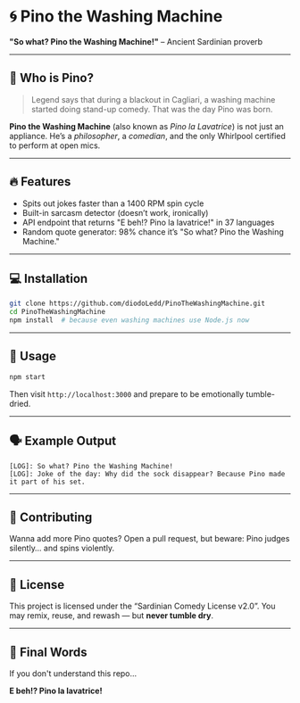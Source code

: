 # 🌀 Pino the Washing Machine

**"So what? Pino the Washing Machine!"**
– Ancient Sardinian proverb

---

## 🧺 Who is Pino?

> Legend says that during a blackout in Cagliari, a washing machine started doing stand-up comedy. That was the day Pino was born.

**Pino the Washing Machine** (also known as *Pino la Lavatrice*) is not just an appliance.
He’s a *philosopher*, a *comedian*, and the only Whirlpool certified to perform at open mics.

---

## 🔥 Features

* Spits out jokes faster than a 1400 RPM spin cycle
* Built-in sarcasm detector (doesn’t work, ironically)
* API endpoint that returns "E beh!? Pino la lavatrice!" in 37 languages
* Random quote generator: 98% chance it’s "So what? Pino the Washing Machine."

---

## 💻 Installation

```bash
git clone https://github.com/diodoLedd/PinoTheWashingMachine.git
cd PinoTheWashingMachine
npm install  # because even washing machines use Node.js now
```

---

## 🧠 Usage

```bash
npm start
```

Then visit `http://localhost:3000` and prepare to be emotionally tumble-dried.

---

## 🗣 Example Output

```
[LOG]: So what? Pino the Washing Machine!
[LOG]: Joke of the day: Why did the sock disappear? Because Pino made it part of his set.
```

---

## 🤝 Contributing

Wanna add more Pino quotes? Open a pull request, but beware:
Pino judges silently… and spins violently.

---

## 📜 License

This project is licensed under the “Sardinian Comedy License v2.0”.
You may remix, reuse, and rewash — but **never tumble dry**.

---

## 🧼 Final Words

If you don't understand this repo...

**E beh!? Pino la lavatrice!**


